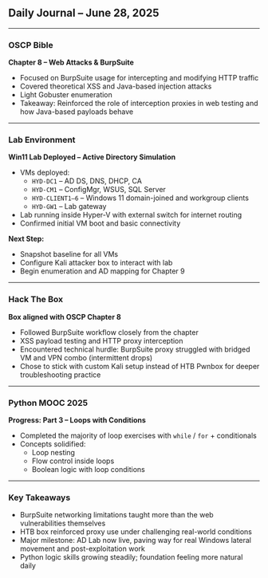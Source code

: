 ## Daily Journal – June 28, 2025

---

### OSCP Bible

**Chapter 8 – Web Attacks & BurpSuite**

* Focused on BurpSuite usage for intercepting and modifying HTTP traffic
* Covered theoretical XSS and Java-based injection attacks
* Light Gobuster enumeration
* Takeaway: Reinforced the role of interception proxies in web testing and how Java-based payloads behave

---

### Lab Environment

**Win11 Lab Deployed – Active Directory Simulation**

* VMs deployed:
  - `HYD-DC1` – AD DS, DNS, DHCP, CA
  - `HYD-CM1` – ConfigMgr, WSUS, SQL Server
  - `HYD-CLIENT1–6` – Windows 11 domain-joined and workgroup clients
  - `HYD-GW1` – Lab gateway
* Lab running inside Hyper-V with external switch for internet routing
* Confirmed initial VM boot and basic connectivity

**Next Step:**
* Snapshot baseline for all VMs
* Configure Kali attacker box to interact with lab
* Begin enumeration and AD mapping for Chapter 9

---

### Hack The Box

**Box aligned with OSCP Chapter 8**

* Followed BurpSuite workflow closely from the chapter
* XSS payload testing and HTTP proxy interception
* Encountered technical hurdle: BurpSuite proxy struggled with bridged VM and VPN combo (intermittent drops)
* Chose to stick with custom Kali setup instead of HTB Pwnbox for deeper troubleshooting practice

---

### Python MOOC 2025

**Progress: Part 3 – Loops with Conditions**

* Completed the majority of loop exercises with `while` / `for` + conditionals
* Concepts solidified:
  - Loop nesting
  - Flow control inside loops
  - Boolean logic with loop conditions

---

### Key Takeaways

* BurpSuite networking limitations taught more than the web vulnerabilities themselves
* HTB box reinforced proxy use under challenging real-world conditions
* Major milestone: AD Lab now live, paving way for real Windows lateral movement and post-exploitation work
* Python logic skills growing steadily; foundation feeling more natural daily